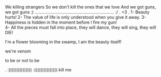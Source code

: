 We killing strangers
So we don't kill the ones that we love
     And we got guns, we got guns
:)
.................................................................
:/
.
<3
.
1- Beauty hurts!
2- The value of life is only understood when you give it away.
3- Happiness is hidden in the moment before I fire my gun!                    
4- All the pieces must fall into place, they will dance, they will sing, they will DIE! 
                    
I'm a flower blooming in the swamp, I am the beauty itself!


we're venom

to be or not to be 


.
:)))))))))))))))
:(((((((((((((((
kill me
